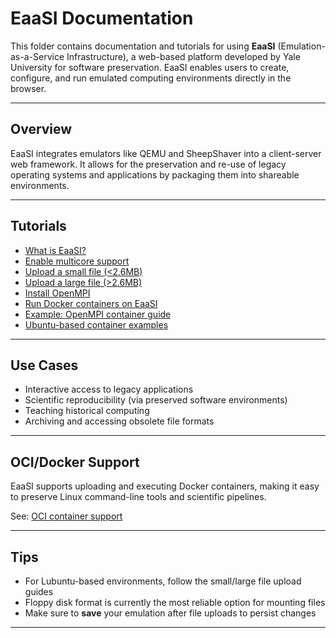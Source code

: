 # EaaSI Documentation

This folder contains documentation and tutorials for using **EaaSI** (Emulation-as-a-Service Infrastructure), a web-based platform developed by Yale University for software preservation. EaaSI enables users to create, configure, and run emulated computing environments directly in the browser.

---

## Overview

EaaSI integrates emulators like QEMU and SheepShaver into a client-server web framework. It allows for the preservation and re-use of legacy operating systems and applications by packaging them into shareable environments.

---

## Tutorials

- [What is EaaSI?](https://eaasi.gitlab.io/eaasi_user_handbook/overview/introduction.html)
- [Enable multicore support](./multicore.md)
- [Upload a small file (<2.6MB)](./uploading-small-files.md)
- [Upload a large file (>2.6MB)](./uploading-large-files.md)
- [Install OpenMPI](./openmpi-on-base-environment.md)
- [Run Docker containers on EaaSI](./oci.md)
- [Example: OpenMPI container guide](./mpi-container/README.md)
- [Ubuntu-based container examples](./oci-ubuntu/README.md)

---

## Use Cases

- Interactive access to legacy applications
- Scientific reproducibility (via preserved software environments)
- Teaching historical computing
- Archiving and accessing obsolete file formats

---

## OCI/Docker Support

EaaSI supports uploading and executing Docker containers, making it easy to preserve Linux command-line tools and scientific pipelines.

See: [OCI container support](./oci.md)

---

## Tips

- For Lubuntu-based environments, follow the small/large file upload guides
- Floppy disk format is currently the most reliable option for mounting files
- Make sure to **save** your emulation after file uploads to persist changes

---

